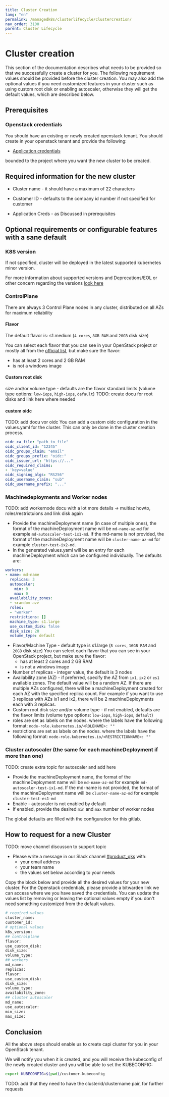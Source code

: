 ```yaml
---
title: Cluster Creation
lang: "en"
permalink: /managedk8s/clusterlifecycle/clustercreation/
nav_order: 3100
parent: Cluster Lifecycle
---
```

# Cluster creation
This section of the documentation describes what needs to be provided so that we successfully create a cluster for you.
The following requirement values should be provided before the cluster creation. You may also add the optional values if you
need customized features in your cluster such as using custom root disk or enabling autoscaler, otherwise they will get the
default values, which are described below.

## Prerequisites

### Openstack credentials

You should have an existing or newly created openstack tenant. You should create in your openstack tenant and provide the following:

* [Application credentials](/managedk8s/clusterlifecycle/appcredentials/)

bounded to the project where you want the new cluster to be created. 

## Required information for the new cluster

* Cluster name - it should have a maximum of 22 characters

* Customer ID - defaults to the company id number if not specified for customer

* Application Creds - as Discussed in prerequisites


## Optional requirements or configurable features with a sane default

### K8S version
If not specified, cluster will be deployed in the latest supported kubernetes minor version.

For more information about supported versions and Deprecations/EOL or other concern regarding the versions [look here](/managedk8s/about/kubernetesverions/)


### ControlPlane
There are always 3 Control Plane nodes in any cluster, distributed on all AZs for maximum reliability

#### Flavor 
The default flavor is: s1.medium (`4 cores`, `8GB RAM` and `20GB` disk size)

You can select each flavor that you can see in your OpenStack project or mostly all from the [official list](/optimist/specs/flavor_specification/), but make sure the flavor:
  * has at least 2 cores and 2 GB RAM
  * is not a windows image
 
#### Custom root disk 

size and/or volume type - defaults are the flavor standard limits (volume type options: `low-iops`, `high-iops`, `default`)
  TODO: create docu for root disks and link here where needed

#### custom oidc
TODO: add docu vor oidc
You can add a custom oidc configuration in the values.yaml for the cluster. This can only be done in the cluster creation process.

```yaml
oidc_ca_file: "path_to_file"
oidc_client_id: "12345"
oidc_groups_claim: "email"
oidc_groups_prefix: "oidc:"
oidc_issuer_url: "https://..."
oidc_required_claims:
- 'key=value'
oidc_signing_algs: "RS256"
oidc_username_claim: "sub"
oidc_username_prefix: "..."
```


### Machinedeployments and Worker nodes
TODO: add workernode docu with a lot more details -> multiaz howto, roles/restrictuions and link disk again

* Provide the machineDeployment name (in case of multiple ones), the format of the machineDeployment name will be `md-name-az-md` for example `md-autoscaler-test-ix1-md`.
  If the md-name is not provided, the format of the machineDeployment name will be `cluster-name-az-md` for example `cluster-test-ix2-md`.
* In the generated values.yaml will be an entry for each machineDeployment which can be configured individually. The defaults are:
```yaml
workers:
- name: md-name
  replicas: 3
  autoscaler:
    min: 0
    max: 0
  availability_zones:
  - <random-az>
  roles:
  - "worker"
  restrictions: []
  machine_type: s1.large
  use_custom_disk: false
  disk_size: 20
  volume_type: default  
```
* Flavor/Machine Type - default type is s1.large (`8 cores`, `16GB RAM` and `20GB` disk size)
  You can select each flavor that you can see in your OpenStack project, but make sure the flavor:
  * has at least 2 cores and 2 GB RAM
  * is not a windows image
* Number of replicas - integer value, the default is 3 nodes
* Availability zone (AZ) - if preferred, specify the AZ from `ix1`, `ix2` or `es1` available zones. The default value will be a random AZ.
  If there are multiple AZs configured, there will be a machineDeployment created for each AZ with the specified replica count. For example if you want to use 3 replicas with AZs ix1 and ix2, there will be 2 machineDeployments each with 3 replicas.
* Custom root disk size and/or volume type - if not enabled, defaults are the flavor limits (volume type options: `low-iops`, `high-iops`, `default`)
* roles are set as labels on the nodes. where the labels have the following format: `node-role.kubernetes.io/<ROLENAME>: ""`
* restrictions are set as labels on the nodes. where the labels have the following format: `node-role.kubernetes.io/<RESTRICTIONNAME>: ""`

### Cluster autoscaler  (the same for each machineDeployment if more than one)
TODO: create extra topic for autoscaler and add here

* Provide the machineDeployment name, the format of the machineDeployment name will be `md-name-az-md` for example `md-autoscaler-test-ix1-md`.
  If the md-name is not provided, the format of the machineDeployment name will be `cluster-name-az-md` for example `cluster-test-es1-md`
* Enable - autoscaler is not enabled by default
* If enabled, provide the desired `min` and `max` number of worker nodes




The global defaults are filled with the configuration for this gitlab.

## How to request for a new Cluster
TODO: move channel discusson to support topic

* Please write a message in our Slack channel [#product_gks](https://app.slack.com/client/T3Q3RTXQF/C8FJLPPEU) with:
  * your email address
  * your team name
  * the values set below according to your needs

Copy the block below and provide all the desired values for your new cluster. For the Openstack credentials, please provide a
bitwarden link we can access where we you have saved the credentials.
You can update the values list by removing or leaving the optional values empty if you don't need something customized from the
default values.

```bash
# required values
cluster_name:
customer_id:
# optional values
k8s_version:
## controlplane
flavor:
use_custom_disk:
disk_size:
volume_type:
## workers
md_name:
replicas:
flavor:
use_custom_disk:
disk_size:
volume_type:
availability_zone:
## cluster autoscaler
md_name:
use_autoscaler:
min_size:
max_size:
```

## Conclusion

All the above steps should enable us to create capi cluster for you in your OpenStack tenant.

We will notify you when it is created, and you will receive the kubeconfig of the newly created
cluster and you will be able to set the KUBECONFIG:

```bash
export KUBECONFIG=$(pwd)/customer-kubeconfig
```
TODO: add that they need to have the clusterid/clustername pair, for further requests
